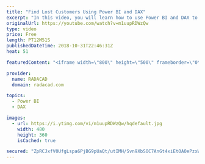 ```yaml
---
title: "Find Lost Customers Using Power BI and DAX"
excerpt: "In this video, you will learn how to use Power BI and DAX to find lost customers and new customers easily. If you want to see step by step blog post details, read it here: 'http://radacad.com/lost-customers-dax-calculation-for-power-bi"
originalUrl: https://youtube.com/watch?v=m1uupRDWzQw
type: video
price: Free
length: PT12M51S
publishedDateTime: 2018-10-31T22:46:31Z
heat: 51

featuredContent: "<iframe width=\"800\" height=\"500\" frameborder=\"0\" src=\"https://www.youtube.com/embed/m1uupRDWzQw\" allow=\"accelerometer; autoplay; encrypted-media; gyroscope; picture-in-picture\" allowfullscreen></iframe>"

provider:
  name: RADACAD
  domain: radacad.com

topics:
  - Power BI
  - DAX

images:
  - url: https://i.ytimg.com/vi/m1uupRDWzQw/hqdefault.jpg
    width: 480
    height: 360
    isCached: true

secured: "ZpRCJxfV0UfgLspa6PjBG9pUaQt/utIMH/Svn9XbSOC7AnGt4xiEtOAOePzxWvK20NMNn7BHlxWriVHKaOLPVIXURgbMQfi56282DdEmxvaKr0jG3a6FfscgPwVY66cUM+i0d+CgRl5xVvc3O4T/At+KOVgh7BccxH12r2hYyCFCVLQz+KNODssoetEZU8YYcL6890ms10jgbEGKywjJiLlE/JrELHbJBVZzqAYR7ei+VUhw7YSfNi2lDcqPploERppWxH+Q28M2+KkOGNla2pp6GTdYEx+1oX+5ot/03ityFpSTeptFHj0QvUGuwRGwCkF1gPfdS2IyeClEQ3l/GVb+oo9YWmat7Mu+rbJMLR3eZvH2tsMF1tgYxCL8KZyNYda16XXv8Sl0mv8EiQ8j8IhVk0iieZ0NNwsgG6v3PXI=;47CfdOLnUehAWCl0FeaPJA=="
---
```


